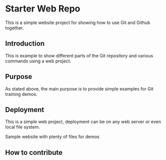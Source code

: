 # Starter Web Repo

This is a simple website project for showing how to use Git and Github together.

## Introduction

This is example to show different parts of the Git repository and various commands using a web project.

## Purpose

As stated above, the main purpose is to provide simple examples for Git training demos.

## Deployment

This is a simple web project, deployment can be on any web server or even local file system.

Sample website with plenty of files for demos

## How to contribute
